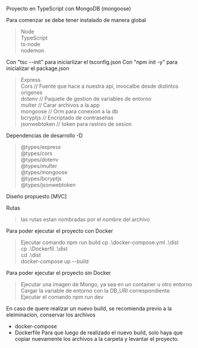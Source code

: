 Proyecto en TypeScript con MongoDB (mongoose) 

Para comenzar se debe tener instalado de manera global

> Node\
> TypeScript\
> ts-node\
> nodemon

Con "tsc --init" para iniciarlizar el tsconfig.json
Con "npm init -y" para inicializar el package.json

> Express\
> Cors         // Fuente que hace a nuestra api, invocalbe desde distintos origenes\
> dotenv       // Paquete de gestion de variables de entorno\
> multer       // Carar archivos a la app\
> mongoose     // Orm para conexion a la db\
> bcryptjs     // Encriptado de contraseñas\
> jsonwebtoken // token para rastreo de sesion

Dependencias de desarrollo -D

> @types/express\
> @types/cors\
> @types/dotenv\
> @types/multer\
> @types/mongoose\
> @types/bcryptjs\
> @types/jsonwebtoken

Diseño propuesto [MVC]


Rutas

> las rutas estan nombradas por el nombre del archivo


Para poder ejecutar el proyecto con Docker

> Ejecutar comando npm run build
> cp .\docker-compose.yml  .\dist\
> cp .\Dockerfil  .\dist\
> cd .\dist\
> docker-compose up --build

Para poder ejecutar el proyecto sin Docker 

> Ejecutar una imagen de Mongo, ya sea en un container u otro entorno\
> Cargar la variable de entorno con la DB_URI correspondiente\
> Ejecutar el comando npm run dev

En caso de quere realizar un nuevo build, se recomienda previo a la eleiminacion, conservar los archivos 
- docker-compose
- Dockerfile
Para que luego de realizado el nuevo build, solo haya que copiar nuevamente los archivos a la carpeta y levantar el proyecto.
